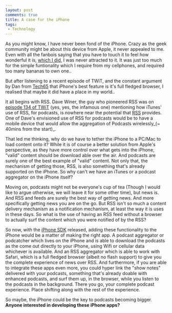 ```yaml
---
layout: post
comments: true
title: A case for the iPhone
tags:
 - Technology
---
```


As you might know, I have never been fond of the iPhone. Crazy as the geek community might be about this device from Apple, it never appealed to me. Even with all the fanbois saying that you have to touch it to feel how wonderful it is, [which I did][0], I was never attracted to it. It was just too much for the simple funtionality which I require from my cellphones, and required too many bananas to own one..

But after listening to a recent episode of TWiT, and the constant argument by Dan from [Tech65][1] that iPhone's best feature is it's full fledged browser, I realised that maybe it did have a place in my world..

It all begins with RSS. Dave Winer, the guy who pioneered RSS was on [episode 134 of TWiT][2] (yes, yes, the infamous one) mentioning how iTunes' use of RSS, for podcasts, is nowhere near the potential that [RSS][3] provides. One of Dave's envisioned use of RSS for podcasts would be to have a mobile device that would allow the aggregation of Podcasts wirelessly_(~ 40mins from the start)_.

That led me thinking, why do we have to tether the iPhone to a PC/Mac to load content onto it? While it is of course a better solution from Apple's perspective, as they have more control over what gets into the iPhone, "valid" content should be download able over the air. And podcasts are surely one of the best example of "valid" content. Not only that, the mechanism of getting those, RSS, is also something that's already supported on the iPhone. So why can't we have an iTunes or a podcast aggregator on the iPhone itself?

Moving on, podcasts might not be everyone's cup of tea (Though I would like to argue otherwise, we will leave it for some other time), but news is. And RSS and feeds are surely the best way of getting news. And more specifically getting news you are on the go. But RSS isn't so much a content delivery mechanism as a notification mechanism, at least the way it is uses in these days. So what is the use of having an RSS feed without a browser to actually surf the content which you were notified of by the RSS?

So now, with the [iPhone SDK][4] released, adding these functionality to the iPhone would be a matter of making the right app. A podcast aggregator or podcatcher which lives on the iPhone and is able to download the podcasts as the come out directly to your iPhone, using Wifi or cellular data whichever is available. And an RSS aggregator which is able to work with Safari, which is a full fledged browser (albeit no flash support) to give you the complete experience of news over RSS. And furthermore, if you are able to integrate these apps even more, you could hyper link the "show notes" delivered with your podcasts, something that's already doable with enhanced podcasts, and surf them up, in the browser, while you listen to the podcasts in the background. There you go, your complete podcast experience. Place shifting along with the rest of the experience.

So maybe, the iPhone could be the key to podcasts becoming bigger. **Anyone interested in developing these iPhone apps?**


[0]: iphone-mania/
[1]: http://tech65.org
[2]: http://twit.tv/134
[3]: http://en.wikipedia.org/wiki/RSS_(file_format)
[4]: http://developer.apple.com/iphone/
